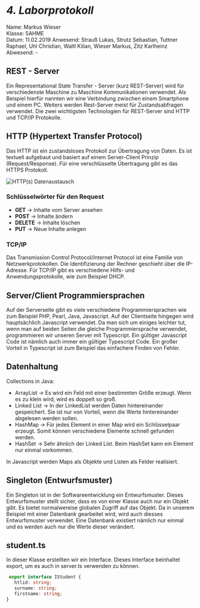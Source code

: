 # *4. Laborprotokoll*

  Name: Markus Wieser   
  Klasse: 5AHME   
  Datum: 11.02.2019 
  Anwesend: Strauß Lukas, Strutz Sebastian, Tuttner Raphael, Uhl Christian, Waltl Kilian, Wieser Markus, Zitz Karlheinz    
  Abwesend: -

## REST - Server

  Ein Representational State Transfer - Server (kurz REST-Server) wird für verschiedenste Maschine zu Maschine Kommunikationen verwendet. Als Beispiel hierfür nannten wir eine Verbindung zwischen einem Smartphone und einem PC. Weiters werden Rest-Server meist für Zustandsabfragen verwendet. Die zwei wichtigsten Technologien für REST-Server sind HTTP und TCP/IP Protokolle.

 ## HTTP (Hypertext Transfer Protocol)
  
  Das HTTP ist ein zustandsloses Protokoll zur Übertragung von Daten. Es ist textuell aufgebaut und basiert auf einem Server-Client Prinzip (Request/Response). Für eine verschlüsselte Übertragung gibt es das HTTPS Protokoll.
  
  ![HTTP(s) Datenaustausch](https://github.com/HTLMechatronics/m14-la1-sx/blob/wiemam14/wiemam14/requestResponse.png)
  
  ### Schlüsselwörter für den Request
  
* **GET**     -> Inhalte vom Server ansehen
* **POST**    -> Inhalte ändern
* **DELETE**  -> Inhalte löschen
* **PUT**     -> Neue Inhalte anlegen

 ### TCP/IP
  
  Das Transmission Control Protocol/Internet Protocol ist eine Familie von Netzwerkprotokollen. Die Identifizierung der Rechner geschieht über die IP-Adresse. Für TCP/IP gibt es verschiedene Hilfs- und Anwendungsprotokolle, wie zum Beispiel DHCP.

## Server/Client Programmiersprachen

  Auf der Serverseite gibt es viele verschiedene Programmiersprachen wie zum Beispiel PHP, Pearl, Java, Javascript. Auf der Clientseite hingegen wird hauptsächlich Javascript verwendet. Da man sich um einiges leichter tut, wenn man auf beiden Seiten die gleiche Programmiersprache verwendet, programmieren wir unseren Server mit Typescript. Ein gültiger Javascript Code ist nämlich auch immer ein gültiger Typescript Code. Ein großer Vorteil in Typescript ist zum Beispiel das einfachere Finden von Fehler.
  
  ## Datenhaltung
  
  Collections in Java:
  
* ArrayList     -> Es wird ein Feld mit einer bestimmten Größe erzeugt. Wenn es zu klein wird, wird es doppelt so groß.
* Linked List   -> In der LinkedList werden Daten hintereinander gespeichert. Sie ist nur von Vorteil, wenn die Werte hintereinander abgelesen werden sollen.
* HashMap       -> Für jedes Element in einer Map wird ein Schlüsselpaar erzeugt. Somit können verschiedene Elemente schnell gefunden werden. 
* HashSet       -> Sehr ähnlich der Linked List. Beim HashSet kann ein Element nur einmal vorkommen.  
  
In Javascript werden Maps als Objekte und Listen als Felder realisiert.

  ## Singleton (Entwurfsmuster)
  
Ein Singleton ist in der Softwareentwicklung ein Entwurfsmuster. Dieses Entwurfsmuster stellt sicher, dass es von einer Klasse auch nur ein Objekt gibt. Es bietet normalwereise globalen Zugriff auf das Objekt. Da in unserem Beispiel mit einer Datenbank gearbeitet wird, wird auch diesses Entwurfsmuster verwendet. Eine Datenbank existiert nämlich nur einmal und es werden auch nur die Werte dieser verändert. 

  ## student.ts
  
  In dieser Klasse erstellten wir ein Interface. Dieses Interface beinhaltet export, um es auch in server.ts verwenden zu können. 
 ```typescript
  export interface IStudent {
    htlid: string;
    surname: string;
    firstname: string;
}
  ```
  
  
  
  
